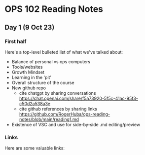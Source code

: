 # OPS 102 Reading Notes

##  Day 1 (9 Oct 23)

### First half

Here's a top-level bulleted list of what we've talked about:
- Balance of personal vs ops computers
- Tools/websites
- Growth Mindset
- Learning in the 'pit'
- Overall structure of the course
- New github repo
   - cite chatgpt by sharing conversations https://chat.openai.com/share/f5a73920-5f5c-41ac-95f3-c50d2a538a3e
   - cite github references by sharing links https://github.com/RogerHuba/ops-reading-notes/blob/main/reading1.md
- Existence of VSC and use for side-by-side .md editing/preview

### Links

Here are some valuable links:
